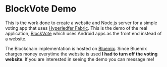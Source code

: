 **BlockVote Demo**
=============
This is the work done to create a website and Node.js server for a simple voting app that uses [Hyperledfer Fabric](https://github.com/hyperledger/fabric). This is the demo of the real application, [BlockVote](https://github.com/MrBuggySan/VotingClient-BlockVote) which uses Android apps as the front end instead of a website. 

The Blockchain implementation is hosted on [Bluemix](https://console.ng.bluemix.net/). Since Bluemix charges money everytime the website is used **I had to turn off the voting website**. If you are interested in seeing the demo you can message me! 

